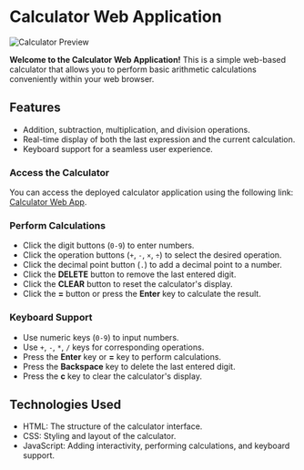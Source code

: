 # Calculator Web Application

![Calculator Preview](calculator-preview.png)

**Welcome to the Calculator Web Application!** This is a simple web-based calculator that allows you to perform basic arithmetic calculations conveniently within your web browser.

## Features

- Addition, subtraction, multiplication, and division operations.
- Real-time display of both the last expression and the current calculation.
- Keyboard support for a seamless user experience.


### Access the Calculator

You can access the deployed calculator application using the following link: [Calculator Web App](https://filipryznar.github.io/calculator/).

### Perform Calculations

- Click the digit buttons (`0-9`) to enter numbers.
- Click the operation buttons (`+`, `-`, `×`, `÷`) to select the desired operation.
- Click the decimal point button (`.`) to add a decimal point to a number.
- Click the **DELETE** button to remove the last entered digit.
- Click the **CLEAR** button to reset the calculator's display.
- Click the **=** button or press the **Enter** key to calculate the result.

### Keyboard Support

- Use numeric keys (`0-9`) to input numbers.
- Use `+`, `-`, `*`, `/` keys for corresponding operations.
- Press the **Enter** key or **=** key to perform calculations.
- Press the **Backspace** key to delete the last entered digit.
- Press the **c** key to clear the calculator's display.

## Technologies Used

- HTML: The structure of the calculator interface.
- CSS: Styling and layout of the calculator.
- JavaScript: Adding interactivity, performing calculations, and keyboard support.
